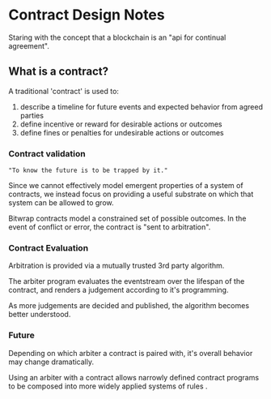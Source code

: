 # Contract Design Notes

Staring with the concept that a blockchain is an "api for continual agreement".

## What is a contract?
A traditional 'contract' is used to:

1. describe a timeline for future events and expected behavior from agreed parties
2. define incentive or reward for desirable actions or outcomes
3. define fines or penalties for undesirable actions or outcomes

### Contract validation

    "To know the future is to be trapped by it."

Since we cannot effectively model emergent properties of a system of contracts,
we instead focus on providing a useful substrate on which that system can be allowed to grow.

Bitwrap contracts model a constrained set of possible outcomes.
In the event of conflict or error, the contract is "sent to arbitration".

### Contract Evaluation 

Arbitration is provided via a mutually trusted 3rd party algorithm.

The arbiter program evaluates the eventstream over the lifespan of the contract,
and renders a judgement according to it's programming.

As more judgements are decided and published, the algorithm becomes better understood.

### Future

Depending on which arbiter a contract is paired with, it's overall behavior may change dramatically.

Using an arbiter with a contract allows narrowly defined contract programs to be 
composed into more widely applied systems of rules .


